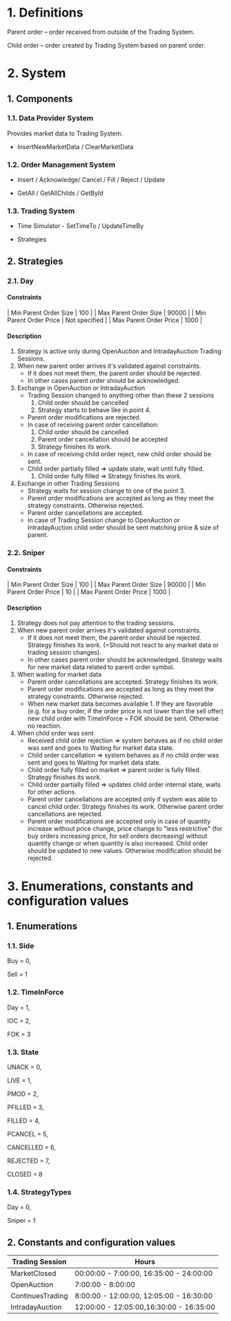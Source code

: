 # 1. Definitions

Parent order – order received from outside of the Trading System.

Child order – order created by Trading System based on parent order.

# 2. System

## 1. Components

### 1.1. Data Provider System

Provides market data to Trading System.

- InsertNewMarketData / ClearMarketData

### 1.2. Order Management System

- Insert / Acknowledge/ Cancel / Fill / Reject / Update

- GetAll / GetAllChilds / GetById

### 1.3. Trading System

- Time Simulator - SetTimeTo / UpdateTimeBy

- Strategies

## 2. Strategies

### 2.1. Day

#### Constraints

| Min Parent Order Size | 100 |
| Max Parent Order Size | 90000 |
| Min Parent Order Price | Not specified |
| Max Parent Order Price | 1000 |

#### Description

1. Strategy is active only during OpenAuction and IntradayAuction Trading Sessions.
2. When new parent order arrives it&#39;s validated against constraints.
	- If it does not meet them, the parent order should be rejected.
	- In other cases parent order should be acknowledged.
3. Exchange in OpenAuction or IntradayAuction
	- Trading Session changed to anything other than these 2 sessions
		1. Child order should be cancelled
		2. Strategy starts to behave like in point 4.
	- Parent order modifications are rejected.
	- In case of receiving parent order cancellation:
		1. Child order should be cancelled
		2. Parent order cancellation should be accepted
		3. Strategy finishes its work.
	- In case of receiving child order reject, new child order should be sent.
	- Child order partially filled =&gt; update state, wait until fully filled.
		1. Child order fully filled =&gt; Strategy finishes its work.
4. Exchange in other Trading Sessions
	  - Strategy waits for session change to one of the point 3.
	  - Parent order modifications are accepted as long as they meet the strategy constraints. Otherwise rejected.
	  - Parent order cancellations are accepted.
	  - In case of Trading Session change to OpenAuction or IntradayAuction child order should be sent matching price &amp; size of parent.

### 2.2. Sniper

#### Constraints

| Min Parent Order Size | 100 |
| Max Parent Order Size | 90000 |
| Min Parent Order Price | 10 |
| Max Parent Order Price | 1000 |

#### Description

1. Strategy does not pay attention to the trading sessions.
2. When new parent order arrives it&#39;s validated against constraints.
	  - If it does not meet them, the parent order should be rejected. Strategy finishes its work. (=Should not react to any market data or trading session changes).
	  - In other cases parent order should be acknowledged. Strategy waits for new market data related to parent order symbol.
3. When waiting for market data
	  - Parent order cancellations are accepted. Strategy finishes its work.
	  - Parent order modifications are accepted as long as they meet the strategy constraints. Otherwise rejected.
	  - When new market data becomes available
			1. If they are favorable (e.g. for a buy order, if the order price is not lower than the sell offer) new child order with TimeInForce = FOK should be sent. Otherwise no reaction.
4. When child order was sent
	  - Received child order rejection =&gt; system behaves as if no child order was sent and goes to Waiting for market data state.
	  - Child order cancellation =&gt; system behaves as if no child order was sent and goes to Waiting for market data state.
	  - Child order fully filled on market =&gt; parent order is fully filled. Strategy finishes its work.
	  - Child order partially filled =&gt; updates child order internal state, waits for other actions.
	  - Parent order cancellations are accepted only if system was able to cancel child order. Strategy finishes its work. Otherwise parent order cancellations are rejected.
	  - Parent order modifications are accepted only in case of quantity increase without price change, price change to &quot;less restrictive&quot; (for buy orders increasing price, for sell orders decreasing) without quantity change or when quantity is also increased. Child order should be updated to new values. Otherwise modification should be rejected.

# 3. Enumerations, constants and configuration values

## 1. Enumerations

### 1.1. Side

Buy = 0,

Sell = 1

### 1.2. TimeInForce

Day = 1,

IOC = 2,

FOK = 3

### 1.3. State

UNACK = 0,

LIVE = 1,

PMOD = 2,

PFILLED = 3,

FILLED = 4,

PCANCEL = 5,

CANCELLED = 6,

REJECTED = 7,

CLOSED = 8

### 1.4. StrategyTypes

Day = 0,

Sniper = 1

## 2. Constants and configuration values

| Trading Session | Hours |
| --- | --- |
| MarketClosed | 00:00:00 - 7:00:00, 16:35:00 - 24:00:00 |
| OpenAuction | 7:00:00 - 8:00:00 |
| ContinuesTrading | 8:00:00 - 12:00:00, 12:05:00 - 16:30:00 |
| IntradayAuction | 12:00:00 - 12:05:00,16:30:00 - 16:35:00 |